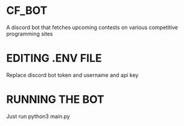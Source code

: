# CF_BOT
A discord bot that fetches upcoming contests on various competitive programming sites

# EDITING .ENV FILE
Replace discord bot token and username and api key 

# RUNNING THE BOT
Just run 
python3 main.py
